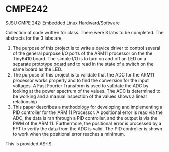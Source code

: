 CMPE242
=======

SJSU CMPE 242: Embedded Linux Hardward/Software

Collection of code written for class. There were 3 labs to be completed. The abstracts for the 3 labs are,
1.  The purpose of this project is to write a device driver to control several of the general purpose I/O ports of the ARM11 processor on the the Tiny6410 board. The simple I/O is to turn on and off an LED on a separate prototype board and to read in the state of a switch on the same board as the LED.
2.  The purpose of this project is to validate that the ADC for the ARM11 processor works properly and to find the conversion for the input voltages. A Fast Fourier Transform is used to validate the ADC by looking at the power spectrum of the values. The ADC is determined to be working and a manual inspection of the values shows a linear relationship
3.  This paper describes a methodology for developing and implementing a PID controller for the ARM 11 Processor. A positional error is read via the ADC, the data is ran through a PID controller, and the output is via the PWM of the ARM 11. Furthermore, the positional error is processed by a FFT to verify the data from the ADC is valid. The PID controller is shown to work when the positional error reaches a minimum.

This is provided AS-IS.
